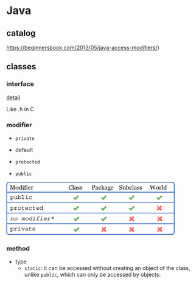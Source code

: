 # Java

## catalog

https://beginnersbook.com/2013/05/java-access-modifiers/)

## classes

### interface

[detail](https://www.w3schools.com/java/java_interface.asp)

Like .h in C

### modifier

- `private`
- default
- `protected`

- `public`

![modifier](img\java_modifier.png)



### method

- type
  - `static`:  it can be accessed without creating an object of the class, unlike `public`, which can only be accessed by objects:
